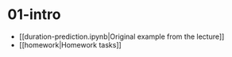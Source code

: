 # 01-intro
- [[duration-prediction.ipynb|Original example from the lecture]]
- [[homework|Homework tasks]]